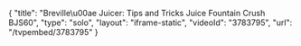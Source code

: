 {
    "title": "Breville\u00ae Juicer: Tips and Tricks Juice Fountain Crush BJS60",
    "type": "solo",
    "layout": "iframe-static",
    "videoId": "3783795",
    "url": "\/tvpembed\/3783795"
}